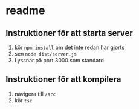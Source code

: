 # readme

## Instruktioner för att starta server

1. kör `npm install` om det inte redan har gjorts 
2. sen `node dist/server.js`
3. Lyssnar på port 3000 som standard

## Instruktioner för att kompilera

1. navigera till `/src`
2. kör `tsc`

